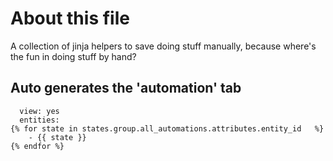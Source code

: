 About this file
======
A collection of jinja helpers to save doing stuff manually, because where's the fun in doing stuff by hand?

Auto generates the 'automation' tab
------
```automation:
  view: yes
  entities:
{% for state in states.group.all_automations.attributes.entity_id   %}
    - {{ state }}
{% endfor %}
